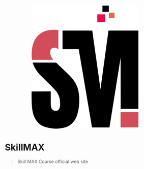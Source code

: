 <p align="center"><a href="https://vestop.github.io/skillmax" target="_blank" rel="noopener noreferrer"><img src="src/images/logo-black.svg">
</a></p>
<h1> SkillMAX</h1>

> Skill MAX Course official web site

